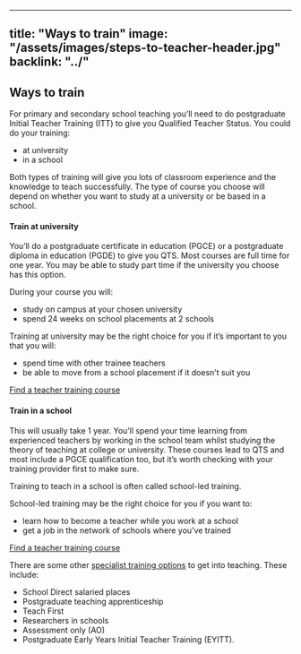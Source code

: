  ---
title: "Ways to train"
image: "/assets/images/steps-to-teacher-header.jpg"
backlink: "../"
---
 
 <div class="content__right">
 </div>
 
 
 <div class="content__left">
 
 <h2>Ways to train</h2>
 
 <p>
      For primary and secondary school teaching you’ll need to do postgraduate Initial Teacher Training (ITT) to give you Qualified Teacher Status. You could do your training:
    </p>
    <ul>
      <li>at university</li>
      <li>in a school</li>
    </ul>
    <p>
      Both types of training will give you lots of classroom experience and the knowledge to teach successfully. The type of course you choose will depend on whether you want to study at a university or be based in a school.
    </p>
    <h4 id="train-at-university">Train at university</h4>
    <p>
      You’ll do a postgraduate certificate in education (PGCE) or a postgraduate diploma in education (PGDE) to give you QTS. Most courses are full time for one year. You may be able to study part time if the university you choose has this option.
    </p>
    <p>
      During your course you will:
    </p>
    <ul>
      <li>study on campus at your chosen university</li>
      <li>spend 24 weeks on school placements at 2 schools</li>
    </ul>
    <p>
      Training at university may be the right choice for you if it’s important to you that you will:
    </p>
    <ul>
      <li>spend time with other trainee teachers</li>
      <li>be able to move from a school placement if it doesn’t suit you</li>
    </ul>
    <p>
      <a href="https://www.gov.uk/find-postgraduate-teacher-training-courses" target="_blank">Find a teacher training course</a>
    </p>
    <h4 id="train-in-a-school">Train in a school</h4>
    <p>
      This will usually take 1 year. You’ll spend your time learning from experienced teachers by working in the school team whilst studying the theory of teaching at college or university.  These courses lead to QTS and most include a PGCE qualification too, but it’s worth checking with your training provider first to make sure. 
    </p>
    <p>
      Training to teach in a school is often called school-led training.
    </p>
    <p>
      School-led training may be the right choice for you if you want to:
    </p>
    <ul>
      <li>learn how to become a teacher while you work at a school</li>
      <li>get a job in the network of schools where you’ve trained</li>
    </ul>
    <p>
      <a href="https://www.gov.uk/find-postgraduate-teacher-training-courses" target="_blank">Find a teacher training course</a>
    </p>
    <p>
      There are some other <a href="./if-you-need-to-get-the-right-qualifications#specialist-ways-to-get-into-teaching">specialist training options</a> to get into teaching. These include:</p>
      <ul>
        <li>School Direct salaried places</li>
        <li>Postgraduate teaching apprenticeship</li>
        <li>Teach First</li>
        <li>Researchers in schools</li>
        <li>Assessment only (AO)</li>
        <li>Postgraduate Early Years Initial Teacher Training (EYITT).</li>
      </ul>
    </p>
        </ul>
       </p>
</div>
